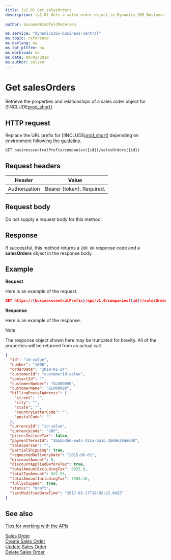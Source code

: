 ```yaml
---
title: (v1.0) Get salesOrders
description: (v1.0) Gets a sales order object in Dynamics 365 Business Central.
 
author: SusanneWindfeldPedersen

ms.service: "dynamics365-business-central"
ms.topic: reference
ms.devlang: na
ms.tgt_pltfrm: na
ms.workload: na
ms.date: 04/01/2019
ms.author: solsen
---
```


# Get salesOrders
Retrieve the properties and relationships of a sales order object for [!INCLUDE[prod_short](../../../includes/prod_short.md)].

## HTTP request
Replace the URL prefix for [!INCLUDE[prod_short](../../../includes/prod_short.md)] depending on environment following the [guideline](../../v1.0/endpoints-apis-for-dynamics.md).

```
GET businesscentralPrefix/companies({id})/salesOrders({id})
```

## Request headers

|Header|Value|
|------|-----|
|Authorization  |Bearer {token}. Required. |

## Request body
Do not supply a request body for this method.

## Response
If successful, this method returns a ```200 OK``` response code and a **salesOrders** object in the response body.

## Example

**Request**

Here is an example of the request.
```json
GET https://{businesscentralPrefix}/api/v1.0/companies({id})/salesOrders({id})
```

**Response**

Here is an example of the response. 

> [!NOTE]  
>   The response object shown here may be truncated for brevity. All of the properties will be returned from an actual call.

```json
{
  "id": "id-value",
  "number": "1006",
  "orderDate": "2019-01-24",
  "customerId": "customerId-value",
  "contactId": "",
  "customerNumber": "GL000090",
  "customerName": "GL000090",
  "billingPostalAddress": {
    "street": "",
    "city": "",
    "state": "",
    "countryLetterCode": "",
    "postalCode": ""
  },
  "currencyId": "id-value",
  "currencyCode": "GBP",
  "pricesIncludeTax": false,
  "paymentTermsId": "3bb5b4b6-ea4c-43ca-ba1c-3b69e29a6668",
  "salesperson": "",
  "partialShipping": true,
  "requestedDeliveryDate": "2015-06-01",
  "discountAmount": 0,
  "discountAppliedBeforeTax": true,
  "totalAmountExcludingTax": 6825.6,
  "totalTaxAmount": 682.56,
  "totalAmountIncludingTax": 7508.16,
  "fullyShipped": true,
  "status": "Draft",
  "lastModifiedDateTime": "2017-03-17T19:02:22.043Z"
}
```

## See also
[Tips for working with the APIs](../../../developer/devenv-connect-apps-tips.md)  

[Sales Order](../resources/dynamics_salesorder.md)  
[Create Sales Order](../api/dynamics_create_salesorder.md)  
[Update Sales Order](../api/dynamics_salesorder_update.md)  
[Delete Sales Order](../api/dynamics_salesorder_delete.md)  